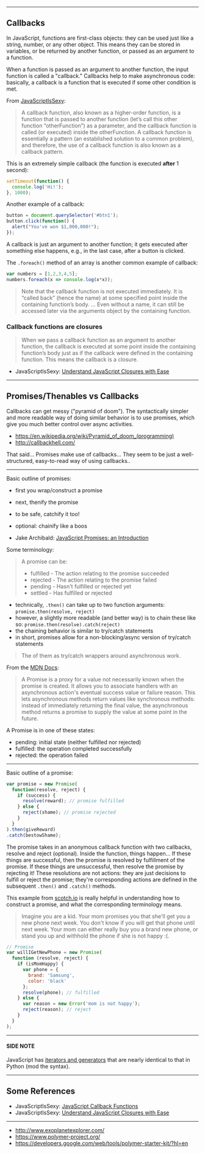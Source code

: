



--------------------------------------------------------------

## Callbacks
In JavaScript, functions are first-class objects: they can be used just like a string, number,
or any other object.  This means they can be stored in variables, or be returned by another
function, or passed as an argument to a function.

When a function is passed as an argument to another function, the input function is called a 
"callback."  Callbacks help to make asynchronous code: basically, a callback is a function that is executed
if some other condition is met.  

From [JavaScriptIsSexy](http://javascriptissexy.com/understand-javascript-callback-functions-and-use-them/):
> A callback function, also known as a higher-order function, is a function that is passed to another function (let’s call this other function “otherFunction”) as a parameter, and the callback function is called (or executed) inside the otherFunction. A callback function is essentially a pattern (an established solution to a common problem), and therefore, the use of a callback function is also known as a callback pattern.

This is an extremely simple callback (the function is executed **after** 1 second):
```js
setTimeout(function() {
  console.log('Hi!');
}, 1000);
```

Another example of a callback:
```js
button = document.querySelector('#btn1');
button.click(function() {
  alert("You've won $1,000,000!");
});
```

A callback is just an argument to another function; it gets executed after something else 
happens, e.g., in the last case, after a button is clicked.

The `.foreach()` method of an array is another common example of callback:
```js
var numbers = [1,2,3,4,5];
numbers.foreach(x => console.log(x*x));
```

> Note that the callback function is not executed immediately. It is “called back” (hence the name) at some specified point inside the containing function’s body. ... Even without a name, it can still be accessed later via the arguments object by the containing function.

### Callback functions are closures
>When we pass a callback function as an argument to another function, the callback is executed at some point inside the containing function’s body just as if the callback were defined in the containing function. This means the callback is a closure.
* JavaScriptIsSexy: [Understand JavaScript Closures with Ease](http://javascriptissexy.com/understand-javascript-closures-with-ease/)


--------------------------------------------------

## Promises/Thenables vs Callbacks
Callbacks can get messy ("pyramid of doom"). The syntactically simpler and more readable way of doing
similar behavior is to use promises, which give you much better control over async activities.

* https://en.wikipedia.org/wiki/Pyramid_of_doom_(programming)
* http://callbackhell.com/

That said... Promises make use of callbacks... They seem to be just a well-structured, easy-to-read
way of using callbacks..

-------------------------------------------------

Basic outline of promises:
* first you wrap/construct a promise
* next, thenify the promise
* to be safe, catchify it too!
* optional: chainify like a boos

* Jake Archibald: [JavaScript Promises: an Introduction](https://developers.google.com/web/fundamentals/primers/promises)

Some terminology:
> A promise can be:
> * fulfilled - The action relating to the promise succeeded
> * rejected - The action relating to the promise failed
> * pending - Hasn't fulfilled or rejected yet
> * settled - Has fulfilled or rejected

* technically, `.then()` can take up to two function arguments: `promise.then(resolve, reject)`
* however, a slightly more readable (and better way) is to chain these like so: `promise.then(resolve).catch(reject)`
* the chaining behavior is similar to try/catch statements
* in short, promises allow for a non-blocking/async version of try/catch statements

> The of them as try/catch wrappers around asynchronous work.

From the [MDN Docs](https://developer.mozilla.org/en-US/docs/Web/JavaScript/Reference/Global_Objects/Promise):
> A Promise is a proxy for a value not necessarily known when the promise is created. It allows you to associate handlers with an asynchronous action's eventual success value or failure reason. This lets asynchronous methods return values like synchronous methods: instead of immediately returning the final value, the asynchronous method returns a promise to supply the value at some point in the future.

A Promise is in one of these states:
* pending: initial state (neither fulfilled nor rejected)
* fulfilled: the operation completed successfully
* rejected: the operation failed

---------------

Basic outline of a promise:
```js
var promise = new Promise(
  function(resolve, reject) {
    if (success) {
      resolve(reward); // promise fulfilled
    } else {
      reject(shame); // promise rejected
    }
  }
).then(giveReward)
.catch(bestowShame);
```

The promise takes in an anonymous callback function with two callbacks, resolve and 
reject (optional).  Inside the function, things happen... If these things are successful,
then the promise is resolved by fulfillment of the promise.  If these things are unsuccessful,
then resolve the promise by rejecting it!  These resolutions are not actions: they are just
decisions to fulfill or reject the promise; they're corresponding actions are defined in the
subsequent `.then()` and `.catch()` methods.  

This example from [scotch.io](https://scotch.io/tutorials/javascript-promises-for-dummies) is really helpful
in understanding how to construct a promise, and what the corresponding terminology means.

> Imagine you are a kid. Your mom promises you that she'll get you a new phone next week. You don't know if you will get that phone until next week. Your mom can either really buy you a brand new phone, or stand you up and withhold the phone if she is not happy :(.

```js
// Promise
var willIGetNewPhone = new Promise(
  function (resolve, reject) {
    if (isMomHappy) {
      var phone = {
        brand: 'Samsung',
        color: 'black'
      };
      resolve(phone); // fulfilled
    } else {
      var reason = new Error('mom is not happy');
      reject(reason); // reject
    }
  }
);
```

-------------

#### SIDE NOTE
JavaScript has [iterators and generators](https://developer.mozilla.org/en-US/docs/Web/JavaScript/Guide/Iterators_and_Generators#Generators)
that are nearly identical to that in Python (mod the syntax).

----------------------------------------------------------------


## Some References
* JavaScriptIsSexy: [JavaScript Callback Functions](http://javascriptissexy.com/understand-javascript-callback-functions-and-use-them/)
* JavaScriptIsSexy: [Understand JavaScript Closures with Ease](http://javascriptissexy.com/understand-javascript-closures-with-ease/)

----------------------------------------------------------------


* http://www.exoplanetexplorer.com/
* https://www.polymer-project.org/
* https://developers.google.com/web/tools/polymer-starter-kit/?hl=en

